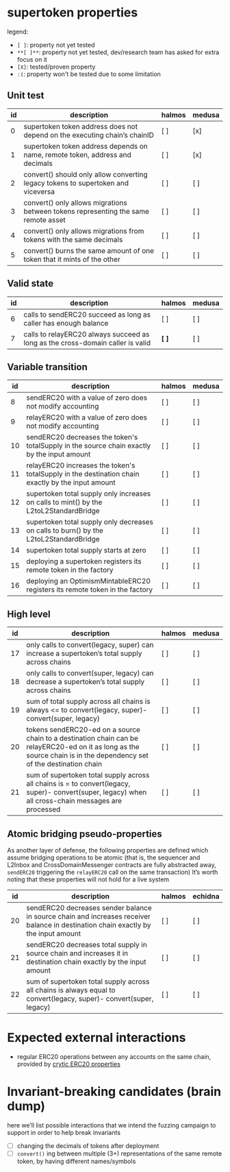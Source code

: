 # supertoken properties

legend:
- `[ ]`: property not yet tested
- `**[ ]**`: property not yet tested, dev/research team has asked for extra focus on it
- `[X]`: tested/proven property
- `:(`: property won't be tested due to some limitation

## Unit test

| id  | description                                                                        | halmos | medusa |
| --- | ---                                                                                | ---    | ---    |
| 0   | supertoken token address does not depend on the executing chain’s chainID          | [ ]    | [x]    |
| 1   | supertoken token address depends on name, remote token, address and decimals       | [ ]    | [x]    |
| 2   | convert() should only allow converting legacy tokens to supertoken and viceversa   | [ ]    | [ ]    |
| 3   | convert() only allows migrations between tokens representing the same remote asset | [ ]    | [ ]    |
| 4   | convert() only allows migrations from tokens with the same decimals                | [ ]    | [ ]    |
| 5   | convert() burns the same amount of one token that it mints of the other            | [ ]    | [ ]    |

## Valid state

| id  | description                                                                    | halmos  | medusa |
| --- | ---                                                                            | ---     | ---    |
| 6   | calls to sendERC20 succeed as long as caller has enough balance                | [ ]     | [ ]    |
| 7   | calls to relayERC20 always succeed as long as the cross-domain caller is valid | **[ ]** | [ ]    |

## Variable transition

| id  | description                                                                                       | halmos | medusa |
| --- | ---                                                                                               | ---    | ---    |
| 8   | sendERC20 with a value of zero does not modify accounting                                         | [ ]    | [ ]    |
| 9   | relayERC20 with a value of zero does not modify accounting                                        | [ ]    | [ ]    |
| 10  | sendERC20 decreases the token's totalSupply in the source chain exactly by the input amount       | [ ]    | [ ]    |
| 11  | relayERC20 increases the token's totalSupply in the destination chain exactly by the input amount | [ ]    | [ ]    |
| 12  | supertoken total supply only increases on calls to mint() by the L2toL2StandardBridge             | [ ]    | [ ]    |
| 13  | supertoken total supply only decreases on calls to burn() by the L2toL2StandardBridge             | [ ]    | [ ]    |
| 14  | supertoken total supply starts at zero                                                            | [ ]    | [ ]    |
| 15  | deploying a supertoken registers its remote token in the factory                                  | [ ]    | [ ]    |
| 16  | deploying an OptimismMintableERC20 registers its remote token in the factory                      | [ ]    | [ ]    |

## High level

| id  | description                                                                                                                                                           | halmos | medusa |
| --- | ---                                                                                                                                                                   | ---    | ---    |
| 17  | only calls to convert(legacy, super) can increase a supertoken’s  total supply across chains                                                                          | [ ]    | [ ]    |
| 18  | only calls to convert(super, legacy) can decrease a supertoken’s  total supply across chains                                                                          | [ ]    | [ ]    |
| 19  | sum of total supply across all chains is always <= to convert(legacy, super)- convert(super, legacy)                                                                  | [ ]    | [ ]    |
| 20  | tokens sendERC20-ed on a source chain to a destination chain can be relayERC20-ed on it as long as the source chain is in the dependency set of the destination chain | [ ]    | [ ]    |
| 21  | sum of supertoken total supply across all chains is = to convert(legacy, super)- convert(super, legacy) when all cross-chain messages are processed                   | [ ]    | [ ]    |

## Atomic bridging pseudo-properties

As another layer of defense, the following properties are defined which assume bridging operations to be atomic (that is, the sequencer and L2Inbox and CrossDomainMessenger contracts are fully abstracted away, `sendERC20` triggering the `relayERC20` call on the same transaction)
It’s worth noting that these properties will not hold for a live system

| id  | description                                                                                                                        | halmos | echidna |
| --- | ---                                                                                                                                | ---    | ---     |
| 20  | sendERC20 decreases sender balance in source chain and increases receiver balance in destination chain exactly by the input amount | [ ]    | [ ]     |
| 21  | sendERC20 decreases total supply in source chain and increases it in destination chain exactly by the input amount                 | [ ]    | [ ]     |
| 22  | sum of supertoken total supply across all chains is always equal to convert(legacy, super)- convert(super, legacy)                 | [ ]    | [ ]     |

# Expected external interactions

- regular ERC20 operations between any accounts on the same chain, provided by [crytic ERC20 properties](https://github.com/crytic/properties?tab=readme-ov-file#erc20-tests)

# Invariant-breaking candidates (brain dump)

here we’ll list possible interactions that we intend the fuzzing campaign to support in order to help break invariants

- [ ]  changing the decimals of tokens after deployment
- [ ]  `convert()` ing between multiple (3+) representations of the same remote token, by having different names/symbols
